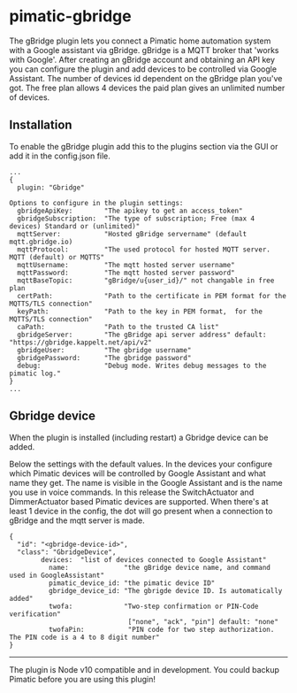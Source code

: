 pimatic-gbridge
===================
The gBridge plugin lets you connect a Pimatic home automation system with a Google assistant via gBridge. gBridge is a MQTT broker that 'works with Google'. After creating an gBridge account and obtaining an API key you can configure the plugin and add devices to be controlled via Google Assistant.
The number of devices id dependent on the gBridge plan you've got. The free plan allows 4 devices the paid plan gives an unlimited number of devices.


Installation
------------
To enable the gBridge plugin add this to the plugins section via the GUI or add it in the config.json file.

```
...
{
  plugin: "Gbridge"

Options to configure in the plugin settings:
  gbridgeApiKey:        "The apikey to get an access_token"
  gbridgeSubscription:  "The type of subscription; Free (max 4 devices) Standard or (unlimited)"
  mqttServer:           "Hosted gBridge servername" (default mqtt.gbridge.io)
  mqttProtocol:         "The used protocol for hosted MQTT server. MQTT (default) or MQTTS"
  mqttUsername:         "The mqtt hosted server username"
  mqttPassword:         "The mqtt hosted server password"
  mqttBaseTopic:        "gBridge/u{user_id}/" not changable in free plan
  certPath:             "Path to the certificate in PEM format for the MQTTS/TLS connection"
  keyPath:              "Path to the key in PEM format,  for the MQTTS/TLS connection"
  caPath:               "Path to the trusted CA list"
  gbridgeServer:        "The gBridge api server address" default: "https://gbridge.kappelt.net/api/v2"
  gbridgeUser:          "The gbridge username"
  gbridgePassword:      "The gbridge password"
  debug:                "Debug mode. Writes debug messages to the pimatic log."
}
...
```

Gbridge device
-----------------
When the plugin is installed (including restart) a Gbridge device can be added.

Below the settings with the default values. In the devices your configure which Pimatic devices will be controlled by Google Assistant and what name they get. The name is visible in the Google Assistant and is the name you use in voice commands.
In this release the SwitchActuator and DimmerActuator based Pimatic devices are supported.
When there's at least 1 device in the config, the dot will go present when a connection to gBridge and the mqtt server is made.

```
{
  "id": "<gbridge-device-id>",
  "class": "GbridgeDevice",
        devices:  "list of devices connected to Google Assistant"
          name:              "the gBridge device name, and command used in GoogleAssistant"
          pimatic_device_id: "the pimatic device ID"
          gbridge_device_id: "The gbrigde device ID. Is automatically added"
          twofa:             "Two-step confirmation or PIN-Code verification"
                              ["none", "ack", "pin"] default: "none"
          twofaPin:           "PIN code for two step authorization. The PIN code is a 4 to 8 digit number"
}
```

---------

The plugin is Node v10 compatible and in development. You could backup Pimatic before you are using this plugin!
